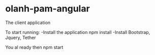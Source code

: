 # olanh-pam-angular
The client application

To start running:
-Install the application
npm install
-Install Bootstrap, Jquery, Tether

You al ready then
npm start

